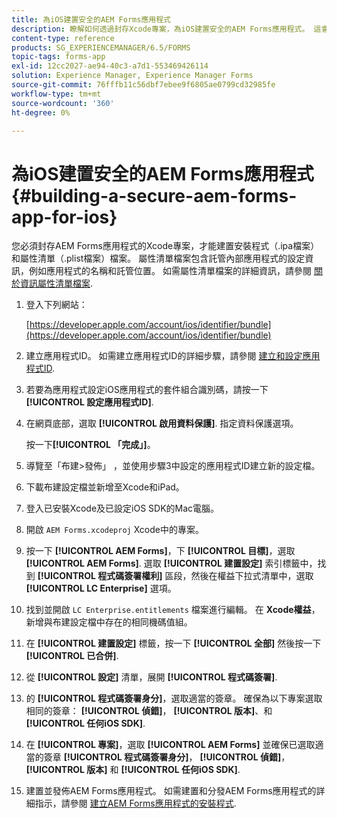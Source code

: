 ```yaml
---
title: 為iOS建置安全的AEM Forms應用程式
description: 瞭解如何透過封存Xcode專案，為iOS建置安全的AEM Forms應用程式。 這會建立安裝程式（.ipa檔案）和屬性清單（.plist檔案）檔案。
content-type: reference
products: SG_EXPERIENCEMANAGER/6.5/FORMS
topic-tags: forms-app
exl-id: 12cc2027-ae94-40c3-a7d1-553469426114
solution: Experience Manager, Experience Manager Forms
source-git-commit: 76fffb11c56dbf7ebee9f6805ae0799cd32985fe
workflow-type: tm+mt
source-wordcount: '360'
ht-degree: 0%

---
```


# 為iOS建置安全的AEM Forms應用程式 {#building-a-secure-aem-forms-app-for-ios}

您必須封存AEM Forms應用程式的Xcode專案，才能建置安裝程式（.ipa檔案）和屬性清單（.plist檔案）檔案。 屬性清單檔案包含託管內部應用程式的設定資訊，例如應用程式的名稱和託管位置。 如需屬性清單檔案的詳細資訊，請參閱 [關於資訊屬性清單檔案](https://developer.apple.com/library/ios/#documentation/general/Reference/InfoPlistKeyReference/Articles/AboutInformationPropertyListFiles.html).

1. 登入下列網站：

   [https://developer.apple.com/account/ios/identifier/bundle](https://developer.apple.com/account/ios/identifier/bundle)

1. 建立應用程式ID。 如需建立應用程式ID的詳細步驟，請參閱 [建立和設定應用程式ID](https://developer.apple.com/library/ios/documentation/IDEs/Conceptual/AppDistributionGuide/MaintainingProfiles/MaintainingProfiles.html).
1. 若要為應用程式設定iOS應用程式的套件組合識別碼，請按一下 **[!UICONTROL 設定應用程式ID]**.
1. 在網頁底部，選取 **[!UICONTROL 啟用資料保護]**. 指定資料保護選項。

   按一下&#x200B;**[!UICONTROL 「完成」]**。

1. 導覽至「布建>發佈」 ，並使用步驟3中設定的應用程式ID建立新的設定檔。
1. 下載布建設定檔並新增至Xcode和iPad。
1. 登入已安裝Xcode及已設定iOS SDK的Mac電腦。
1. 開啟 `AEM Forms.xcodeproj` Xcode中的專案。
1. 按一下 **[!UICONTROL AEM Forms]**，下 **[!UICONTROL 目標]**，選取 **[!UICONTROL AEM Forms]**. 選取 **[!UICONTROL 建置設定]** 索引標籤中，找到 **[!UICONTROL 程式碼簽署權利]** 區段，然後在權益下拉式清單中，選取 **[!UICONTROL LC Enterprise]** 選項。
1. 找到並開啟 `LC Enterprise.entitlements` 檔案進行編輯。 在 **Xcode權益**，新增與布建設定檔中存在的相同機碼值組。
1. 在 **[!UICONTROL 建置設定]** 標籤，按一下 **[!UICONTROL 全部]** 然後按一下 **[!UICONTROL 已合併]**.
1. 從 **[!UICONTROL 設定]** 清單，展開 **[!UICONTROL 程式碼簽署]**.
1. 的 **[!UICONTROL 程式碼簽署身分]**，選取適當的簽章。 確保為以下專案選取相同的簽章： **[!UICONTROL 偵錯]**， **[!UICONTROL 版本]**、和 **[!UICONTROL 任何iOS SDK]**.
1. 在 **[!UICONTROL 專案]**，選取 **[!UICONTROL AEM Forms]** 並確保已選取適當的簽章 **[!UICONTROL 程式碼簽署身分]**， **[!UICONTROL 偵錯]**， **[!UICONTROL 版本]** 和 **[!UICONTROL 任何iOS SDK]**.
1. 建置並發佈AEM Forms應用程式。 如需建置和分發AEM Forms應用程式的詳細指示，請參閱 [建立AEM Forms應用程式的安裝程式](setup-xcode-project-build-installer.md#build-the-installer-for-the-mobile-workspace-app).
